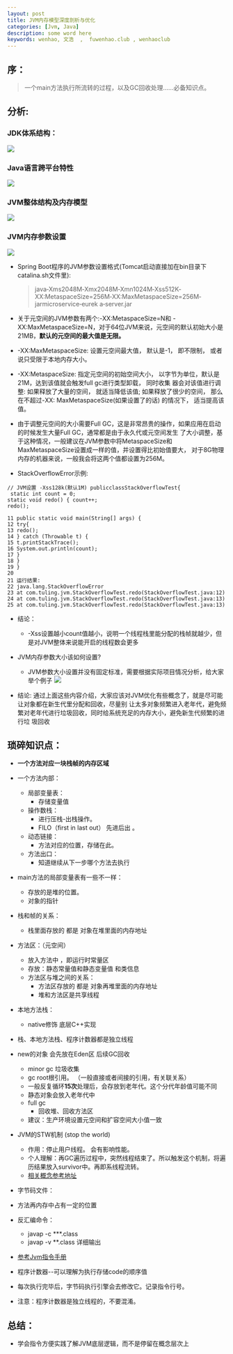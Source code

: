```yaml
---
layout: post
title: JVM内存模型深度剖析与优化
categories: [Jvm, Java]
description: some word here
keywords: wenhao, 文浩  ,  fuwenhao.club , wenhaoclub 
---
```


## 序：
> 一个main方法执行所流转的过程，以及GC回收处理……必备知识点。

## 分析: 
### JDK体系结构：
![](https://cdn.jsdelivr.net/gh/wenhaoclub/blog-assets/images/Java/JVM/JDK%E4%BD%93%E7%B3%BB%E7%BB%93%E6%9E%84.png)

### Java语言跨平台特性
![](https://cdn.jsdelivr.net/gh/wenhaoclub/blog-assets/images/Java/JVM/java%E8%AF%AD%E8%A8%80%E8%B7%A8%E5%B9%B3%E5%8F%B0%E7%89%B9%E6%80%A7.png)


### JVM整体结构及内存模型
![](https://cdn.jsdelivr.net/gh/wenhaoclub/blog-assets/images/Java/JVM/jvm%E6%95%B4%E4%BD%93%E6%9E%B6%E6%9E%84%E5%9B%BE.png)

### JVM内存参数设置
![](https://cdn.jsdelivr.net/gh/wenhaoclub/blog-assets/images/Java/JVM/jvm%E5%86%85%E5%AD%98%E5%8F%82%E6%95%B0%E8%AE%BE%E7%BD%AE.png)


- Spring Boot程序的JVM参数设置格式(Tomcat启动直接加在bin目录下catalina.sh文件里):
	>  java‐Xms2048M‐Xmx2048M‐Xmn1024M‐Xss512K‐XX:MetaspaceSize=256M‐XX:MaxMetaspaceSize=256M‐jarmicroservice‐eurek a‐server.jar

- 关于元空间的JVM参数有两个:-XX:MetaspaceSize=N和 -XX:MaxMetaspaceSize=N，对于64位JVM来说，元空间的默认初始大小是 21MB，**默认的元空间的最大值是无限。**
- -XX:MaxMetaspaceSize: 设置元空间最大值， 默认是-1， 即不限制， 或者说只受限于本地内存大小。
- -XX:MetaspaceSize: 指定元空间的初始空间大小， 以字节为单位，默认是21M，达到该值就会触发full gc进行类型卸载， 同时收集 器会对该值进行调整: 如果释放了大量的空间， 就适当降低该值; 如果释放了很少的空间， 那么在不超过-XX: MaxMetaspaceSize(如果设置了的话) 的情况下， 适当提高该值。
- 由于调整元空间的大小需要Full GC，这是非常昂贵的操作，如果应用在启动的时候发生大量Full GC，通常都是由于永久代或元空间发生 了大小调整，基于这种情况，一般建议在JVM参数中将MetaspaceSize和MaxMetaspaceSize设置成一样的值，并设置得比初始值要大， 对于8G物理内存的机器来说，一般我会将这两个值都设置为256M。

- StackOverflowError示例:

```
// JVM设置 ‐Xss128k(默认1M) publicclassStackOverflowTest{ static int count = 0;static void redo() { count++;
redo(); 11 public static void main(String[] args) {
12 try{
13 redo();
14 } catch (Throwable t) {
15 t.printStackTrace();
16 System.out.println(count);
17 }
18 }
19 }
20
21 运行结果:
22 java.lang.StackOverflowError
23 at com.tuling.jvm.StackOverflowTest.redo(StackOverflowTest.java:12)
24 at com.tuling.jvm.StackOverflowTest.redo(StackOverflowTest.java:13)
25 at com.tuling.jvm.StackOverflowTest.redo(StackOverflowTest.java:13)
```
- 结论：
	- -Xss设置越小count值越小，说明一个线程栈里能分配的栈帧就越少，但是对JVM整体来说能开启的线程数会更多
- JVM内存参数大小该如何设置? 
	- JVM参数大小设置并没有固定标准，需要根据实际项目情况分析，给大家举个例子
	![](https://cdn.jsdelivr.net/gh/wenhaoclub/blog-assets/images/Java/JVM/GC%E9%85%8D%E7%BD%AE.png)

- 结论: 通过上面这些内容介绍，大家应该对JVM优化有些概念了，就是尽可能让对象都在新生代里分配和回收，尽量别 让太多对象频繁进入老年代，避免频繁对老年代进行垃圾回收，同时给系统充足的内存大小，避免新生代频繁的进行垃 圾回收


## 琐碎知识点：
- **一个方法对应一块栈帧的内存区域**
- 一个方法内部：
	- 局部变量表：
		- 存储变量值
	- 操作数栈：
		- 进行压栈-出栈操作。
		- FILO（first in  last out） 先进后出  。
	- 动态链接：
		- 方法对应的位置，存储在此。
	- 方法出口：
		- 知道继续从下一步哪个方法去执行
- main方法的局部变量表有一些不一样：
	- 存放的是堆的位置。
	- 对象的指针
- 栈和帧的关系：
	- 栈里面存放的  都是  对象在堆里面的内存地址
- 方法区：（元空间）
	- 放入方法中 ，即运行时常量区  
	- 存放：静态常量值和静态变量值 和类信息
	- 方法区与堆之间的关系：
		- 方法区存放的 都是 对象再堆里面的内存地址
		- 堆和方法区是共享线程
- 本地方法栈：
	- native修饰  底层C++实现
- 栈、本地方法栈、程序计数器都是独立线程

- new的对象 会先放在Eden区 后续GC回收
	- minor gc 垃圾收集
	- gc root根引用。 （一般直接或者间接的引用，有关联关系）
	- 一般反复循环**15次**处理后，会存放到老年代。这个分代年龄值可能不同
	- 静态对象会放入老年代中
	- full gc
		- 回收堆、回收方法区 
	- 建议：生产环境设置元空间和扩容空间大小值一致
- JVM的STW机制 (stop the world)
	- 作用：停止用户线程。 会有影响性能。
	- 个人理解：再GC遍历过程中，突然线程结束了。所以触发这个机制，将遍历结果放入survivor中。再即系线程流转。
	- [相关概念参考地址](https://blog.csdn.net/zkkzpp258/article/details/80080764)
- 字节码文件：
- 方法再内存中占有一定的位置
- 反汇编命令：
	- javap -c  ***.class
	- javap -v  **.class  详细输出
- [参考Jvm指令手册](https://cdn.jsdelivr.net/gh/wenhaoclub/blog-assets/files/java/jvm/00-JVM%E6%8C%87%E4%BB%A4%E6%89%8B%E5%86%8C.pdf)
- 程序计数器--可以理解为执行存储code的顺序值
- 每次执行完毕后，字节码执行引擎会去修改它。记录指令行号。
- 注意：程序计数器是独立线程的，不要混淆。

## 总结：
- 学会指令方便实践了解JVM底层逻辑，而不是停留在概念层次上